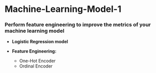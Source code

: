 # Machine-Learning-Model-1
### **Perform feature engineering to improve the metrics of your machine learning model**

* **Logistic Regression model**

* **Feature Engineering:**
   * One-Hot Encoder
   * Ordinal Encoder
